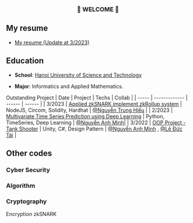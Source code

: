 ### <p align="center"> 👋 WELCOME 👋 </p>

## My resume
- [My resume (Update at 3/2023)](https://drive.google.com/file/d/16SKcti1P74a-T-JfyCJoF9HG064kkjQE/view?usp=sharing)

## Education

- **School**: [Hanoi University of Science and Technology](https://www.hust.edu.vn/)

- **Major**:  Informatics and Applied Mathematics.

Outstanding Project
| Date  | Project | Techs | Collab | 
| ----- | ------------- | ------ | ------ | 
| 3/2023 |  [Applied zkSNARK implement zkRollup system](https://drive.google.com/file/d/1hfUlguuATOTFwG0UU93NK07dQpoLJ2Me/view?usp=sharing) | NodeJS, Circom, Solidity, Hardhat |  [@Nguyễn Trung Hiếu](https://github.com/rikikudohust) |
| 2/2023 | [Multivariate Time Series Prediction using Deep Learning](https://github.com/TimeSeriesCK) | Python, TimeSeries, Deep Learning | [@Nguyễn Anh Minh](https://github.com/minhkks)|
| 3/2022 | [OOP Project - Tank Shooter](https://drive.google.com/file/d/10SV0SvASYbApzQmR_bDYDIfZ3ZSXGo5X/view) | Unity, C#, Design Pattern | [@Nguyễn Anh Minh](https://github.com/minhkks) , [@Lê Đức Tài](https://github.com/DucTai1001) | 

## Other codes

### Cyber Security

### Algorithm

### Cryptography
Encryption
zkSNARK
